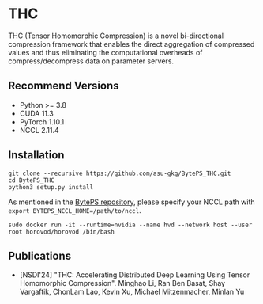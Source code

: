 # THC

THC (Tensor Homomorphic Compression) is a novel bi-directional compression framework that enables the direct aggregation of compressed values and thus eliminating the computational overheads of compress/decompress data on parameter servers.

## Recommend Versions
+ Python >= 3.8
+ CUDA 11.3
+ PyTorch 1.10.1
+ NCCL 2.11.4

## Installation
```
git clone --recursive https://github.com/asu-gkg/BytePS_THC.git
cd BytePS_THC
python3 setup.py install
```
As mentioned in the [BytePS repository](https://github.com/bytedance/byteps), please specify your NCCL path with `export BYTEPS_NCCL_HOME=/path/to/nccl`.


``` 
sudo docker run -it --runtime=nvidia --name hvd --network host --user root horovod/horovod /bin/bash
```

## Publications

+ [NSDI'24] "THC: Accelerating Distributed Deep Learning Using Tensor Homomorphic Compression". Minghao Li, Ran Ben Basat, Shay Vargaftik, ChonLam Lao, Kevin Xu, Michael Mitzenmacher, Minlan Yu 


